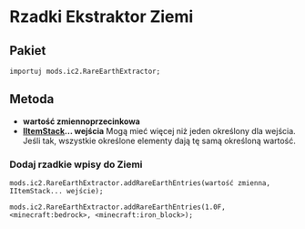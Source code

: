 # Rzadki Ekstraktor Ziemi

## Pakiet

```zenscript
importuj mods.ic2.RareEarthExtractor;
```

## Metoda

- **wartość zmiennoprzecinkowa**
- **[IItemStack](/Vanilla/Items/IItemStack/)... wejścia** Mogą mieć więcej niż jeden określony dla wejścia. Jeśli tak, wszystkie określone elementy dają tę samą określoną wartość.

### Dodaj rzadkie wpisy do Ziemi

```zenscript
mods.ic2.RareEarthExtractor.addRareEarthEntries(wartość zmienna, IItemStack... wejście);

mods.ic2.RareEarthExtractor.addRareEarthEntries(1.0F, <minecraft:bedrock>, <minecraft:iron_block>);
```